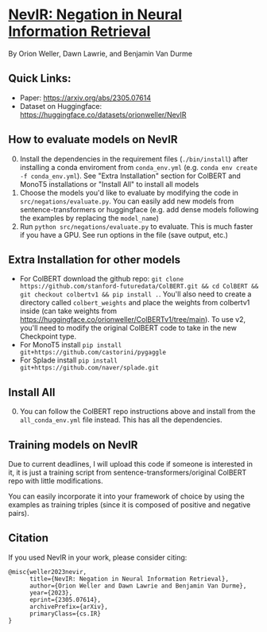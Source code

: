 # [NevIR: Negation in Neural Information Retrieval](https://arxiv.org/abs/2305.07614)
By Orion Weller, Dawn Lawrie, and Benjamin Van Durme

## Quick Links:
- Paper: https://arxiv.org/abs/2305.07614
- Dataset on Huggingface: https://huggingface.co/datasets/orionweller/NevIR

## How to evaluate models on NevIR
0. Install the dependencies in the requirement files (`./bin/install`) after installing a conda enviroment from `conda_env.yml` (e.g. `conda env create -f conda_env.yml`). See "Extra Installation" section for ColBERT and MonoT5 installations or "Install All" to install all models
1. Choose the models you'd like to evaluate by modifying the code in `src/negations/evaluate.py`. You can easily add new models from sentence-transformers or huggingface (e.g. add dense models following the examples by replacing the `model_name`)
2. Run `python src/negations/evaluate.py` to evaluate. This is much faster if you have a GPU. See run options in the file (save output, etc.)


## Extra Installation for other models
- For ColBERT download the github repo: `git clone https://github.com/stanford-futuredata/ColBERT.git && cd ColBERT && git checkout colbertv1 && pip install .`.  You'll also need to create a directory called `colbert_weights` and place the weights from colbertv1 inside (can take weights from https://huggingface.co/orionweller/ColBERTv1/tree/main). To use v2, you'll need to modify the original ColBERT code to take in the new Checkpoint type.
- For MonoT5 install `pip install git+https://github.com/castorini/pygaggle`
- For Splade install `pip install git+https://github.com/naver/splade.git`

## Install All
0. You can follow the ColBERT repo instructions above and install from the `all_conda_env.yml` file instead. This has all the dependencies.


## Training models on NevIR
Due to current deadlines, I will upload this code if someone is interested in it, it is just a training script from sentence-transformers/original ColBERT repo with little modifications.

You can easily incorporate it into your framework of choice by using the examples as training triples (since it is composed of positive and negative pairs).


## Citation
If you used NevIR in your work, please consider citing:
```
@misc{weller2023nevir,
      title={NevIR: Negation in Neural Information Retrieval}, 
      author={Orion Weller and Dawn Lawrie and Benjamin Van Durme},
      year={2023},
      eprint={2305.07614},
      archivePrefix={arXiv},
      primaryClass={cs.IR}
}
```